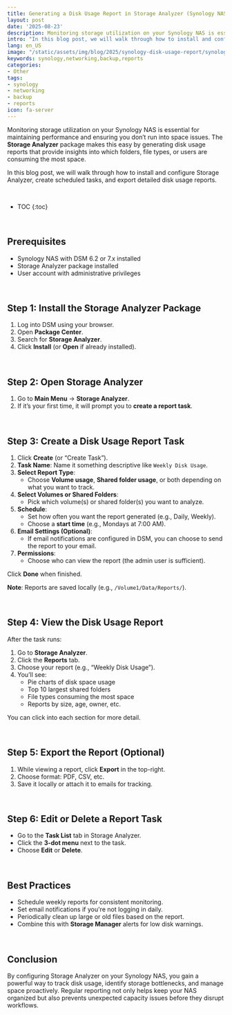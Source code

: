 ```yaml
---
title: Generating a Disk Usage Report in Storage Analyzer (Synology NAS)
layout: post
date: '2025-08-23'
description: Monitoring storage utilization on your Synology NAS is essential for maintaining performance and ensuring you don’t run into space issues. 
intro: "In this blog post, we will walk through how to install and configure Storage Analyzer, create scheduled tasks, and export detailed disk usage reports." 
lang: en_US
image: "/static/assets/img/blog/2025/synology-disk-usage-report/synology-disk-usage-report.png"
keywords: synology,networking,backup,reports
categories:
- Other
tags:
- synology
- networking
- backup
- reports
icon: fa-server
---
```


Monitoring storage utilization on your Synology NAS is essential for maintaining performance and ensuring you don’t run into space issues. The **Storage Analyzer** package makes this easy by generating disk usage reports that provide insights into which folders, file types, or users are consuming the most space.  

In this blog post, we will walk through how to install and configure Storage Analyzer, create scheduled tasks, and export detailed disk usage reports.

<br>

* TOC 
{:toc}

<br>

## Prerequisites

* Synology NAS with DSM 6.2 or 7.x installed  
* Storage Analyzer package installed  
* User account with administrative privileges  

<br>

## Step 1: Install the Storage Analyzer Package

1. Log into DSM using your browser.  
2. Open **Package Center**.  
3. Search for **Storage Analyzer**.  
4. Click **Install** (or **Open** if already installed).  

<br>

## Step 2: Open Storage Analyzer

1. Go to **Main Menu** → **Storage Analyzer**.  
2. If it’s your first time, it will prompt you to **create a report task**.  

<br>

## Step 3: Create a Disk Usage Report Task

1. Click **Create** (or “Create Task”).  
2. **Task Name**: Name it something descriptive like `Weekly Disk Usage`.  
3. **Select Report Type**:  
   * Choose **Volume usage**, **Shared folder usage**, or both depending on what you want to track.  
4. **Select Volumes or Shared Folders**:  
   * Pick which volume(s) or shared folder(s) you want to analyze.  
5. **Schedule**:  
   * Set how often you want the report generated (e.g., Daily, Weekly).  
   * Choose a **start time** (e.g., Mondays at 7:00 AM).  
6. **Email Settings (Optional)**:  
   * If email notifications are configured in DSM, you can choose to send the report to your email.  
7. **Permissions**:  
   * Choose who can view the report (the admin user is sufficient).  

Click **Done** when finished.  

**Note**: Reports are saved locally (e.g., `/Volume1/Data/Reports/`).  

<br>

## Step 4: View the Disk Usage Report

After the task runs:  

1. Go to **Storage Analyzer**.  
2. Click the **Reports** tab.  
3. Choose your report (e.g., “Weekly Disk Usage”).  
4. You’ll see:  
   * Pie charts of disk space usage  
   * Top 10 largest shared folders  
   * File types consuming the most space  
   * Reports by size, age, owner, etc.  

You can click into each section for more detail.  

<br>

## Step 5: Export the Report (Optional)

1. While viewing a report, click **Export** in the top-right.  
2. Choose format: PDF, CSV, etc.  
3. Save it locally or attach it to emails for tracking.  

<br>

## Step 6: Edit or Delete a Report Task

* Go to the **Task List** tab in Storage Analyzer.  
* Click the **3-dot menu** next to the task.  
* Choose **Edit** or **Delete**.  

<br>

## Best Practices

* Schedule weekly reports for consistent monitoring.  
* Set email notifications if you're not logging in daily.  
* Periodically clean up large or old files based on the report.  
* Combine this with **Storage Manager** alerts for low disk warnings.  

<br>

## Conclusion

By configuring Storage Analyzer on your Synology NAS, you gain a powerful way to track disk usage, identify storage bottlenecks, and manage space proactively. Regular reporting not only helps keep your NAS organized but also prevents unexpected capacity issues before they disrupt workflows.  
